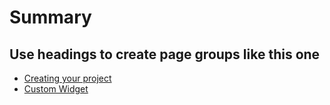 # Summary

## Use headings to create page groups like this one

* [Creating your project](creating-your-first-project.md)
* [Custom Widget](custom-widgets.md)
